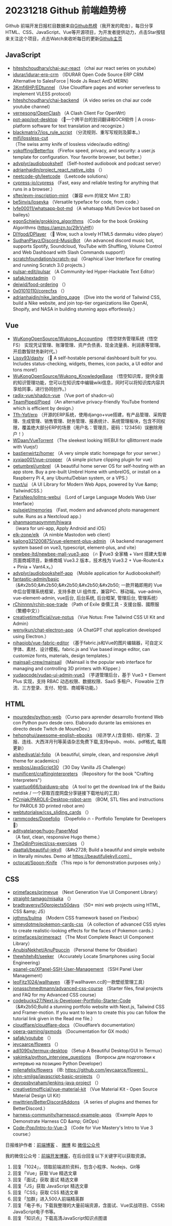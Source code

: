 # 20231218 Github 前端趋势榜

Github 前端开发日报栏目数据来自[Github热榜](https://github.qdkfweb.cn/)（我开发的爬虫），每日分享HTML、CSS、JavaScript、Vue等开源项目，为开发者提供动力，点击Star按钮来关注这个项目，点击Watch来收听每日的更新[Github主页](https://github.com/kujian/githubTrending)
## JavaScript

* [hiteshchoudhary/chai-aur-react](https://link.qdkfweb.cn/?target=https%3A%2F%2Fgithub.com%2Fhiteshchoudhary%2Fchai-aur-react) （chai aur react series on youtube）
* [idurar/idurar-erp-crm](https://link.qdkfweb.cn/?target=https%3A%2F%2Fgithub.com%2Fidurar%2Fidurar-erp-crm) （IDURAR Open Code Source ERP CRM Alternative to SalesForce | Node Js React AntD MERN）
* [3Kmfi6HP/EDtunnel](https://link.qdkfweb.cn/?target=https%3A%2F%2Fgithub.com%2F3Kmfi6HP%2FEDtunnel) （Use Cloudflare pages and worker serverless to implement VLESS protocol）
* [hiteshchoudhary/chai-backend](https://link.qdkfweb.cn/?target=https%3A%2F%2Fgithub.com%2Fhiteshchoudhary%2Fchai-backend) （A video series on chai aur code youtube channel）
* [vernesong/OpenClash](https://link.qdkfweb.cn/?target=https%3A%2F%2Fgithub.com%2Fvernesong%2FOpenClash) （A Clash Client For OpenWrt）
* [pot-app/pot-desktop](https://link.qdkfweb.cn/?target=https%3A%2F%2Fgithub.com%2Fpot-app%2Fpot-desktop) （&#x1f308;一个跨平台的划词翻译和OCR软件 | A cross-platform software for text translation and recognize.）
* [blackmatrix7/ios_rule_script](https://link.qdkfweb.cn/?target=https%3A%2F%2Fgithub.com%2Fblackmatrix7%2Fios_rule_script) （分流规则、重写写规则及脚本。）
* [mifi/lossless-cut](https://link.qdkfweb.cn/?target=https%3A%2F%2Fgithub.com%2Fmifi%2Flossless-cut) （The swiss army knife of lossless video/audio editing）
* [yokoffing/Betterfox](https://link.qdkfweb.cn/?target=https%3A%2F%2Fgithub.com%2Fyokoffing%2FBetterfox) （Firefox speed, privacy, and security: a user.js template for configuration. Your favorite browser, but better.）
* [advplyr/audiobookshelf](https://link.qdkfweb.cn/?target=https%3A%2F%2Fgithub.com%2Fadvplyr%2Faudiobookshelf) （Self-hosted audiobook and podcast server）
* [adrianhajdin/project_react_native_jobs](https://link.qdkfweb.cn/?target=https%3A%2F%2Fgithub.com%2Fadrianhajdin%2Fproject_react_native_jobs) （）
* [neetcode-gh/leetcode](https://link.qdkfweb.cn/?target=https%3A%2F%2Fgithub.com%2Fneetcode-gh%2Fleetcode) （Leetcode solutions）
* [cypress-io/cypress](https://link.qdkfweb.cn/?target=https%3A%2F%2Fgithub.com%2Fcypress-io%2Fcypress) （Fast, easy and reliable testing for anything that runs in a browser.）
* [sfter/evm-inscription-mint](https://link.qdkfweb.cn/?target=https%3A%2F%2Fgithub.com%2Fsfter%2Fevm-inscription-mint) （兼容 evm 的铭文 Mint 工具）
* [be5invis/Iosevka](https://link.qdkfweb.cn/?target=https%3A%2F%2Fgithub.com%2Fbe5invis%2FIosevka) （Versatile typeface for code, from code.）
* [lyfe00011/whatsapp-bot-md](https://link.qdkfweb.cn/?target=https%3A%2F%2Fgithub.com%2Flyfe00011%2Fwhatsapp-bot-md) （A whatsapp Multi Device bot based on baileys）
* [egonSchiele/grokking_algorithms](https://link.qdkfweb.cn/?target=https%3A%2F%2Fgithub.com%2FegonSchiele%2Fgrokking_algorithms) （Code for the book Grokking Algorithms (https://amzn.to/29rVyHf)）
* [DIYgod/DPlayer](https://link.qdkfweb.cn/?target=https%3A%2F%2Fgithub.com%2FDIYgod%2FDPlayer) （&#x1f36d; Wow, such a lovely HTML5 danmaku video player）
* [SudhanPlayz/Discord-MusicBot](https://link.qdkfweb.cn/?target=https%3A%2F%2Fgithub.com%2FSudhanPlayz%2FDiscord-MusicBot) （An advanced discord music bot, supports Spotify, Soundcloud, YouTube with Shuffling, Volume Control and Web Dashboard with Slash Commands support!）
* [scratchfoundation/scratch-gui](https://link.qdkfweb.cn/?target=https%3A%2F%2Fgithub.com%2Fscratchfoundation%2Fscratch-gui) （Graphical User Interface for creating and running Scratch 3.0 projects.）
* [pulsar-edit/pulsar](https://link.qdkfweb.cn/?target=https%3A%2F%2Fgithub.com%2Fpulsar-edit%2Fpulsar) （A Community-led Hyper-Hackable Text Editor）
* [safak/nextadmin](https://link.qdkfweb.cn/?target=https%3A%2F%2Fgithub.com%2Fsafak%2Fnextadmin) （）
* [dejwid/food-ordering](https://link.qdkfweb.cn/?target=https%3A%2F%2Fgithub.com%2Fdejwid%2Ffood-ordering) （）
* [0x01010110/corecfxs](https://link.qdkfweb.cn/?target=https%3A%2F%2Fgithub.com%2F0x01010110%2Fcorecfxs) （）
* [adrianhajdin/nike_landing_page](https://link.qdkfweb.cn/?target=https%3A%2F%2Fgithub.com%2Fadrianhajdin%2Fnike_landing_page) （Dive into the world of Tailwind CSS, build a Nike website, and join top-tier organizations like OpenAI, Shopify, and NASA in building stunning apps effortlessly.）

## Vue

* [WuKongOpenSource/Wukong_Accounting](https://link.qdkfweb.cn/?target=https%3A%2F%2Fgithub.com%2FWuKongOpenSource%2FWukong_Accounting) （悟空财务管理系统（悟空FS） 实现凭证管理、账簿管理、资产负债表、现金流量表、利润表等管理。开启数智财务新时代。）
* [Lissy93/dashy](https://link.qdkfweb.cn/?target=https%3A%2F%2Fgithub.com%2FLissy93%2Fdashy) （&#x1f680; A self-hostable personal dashboard built for you. Includes status-checking, widgets, themes, icon packs, a UI editor and tons more!）
* [WuKongOpenSource/Wukong_KnowledgeBase](https://link.qdkfweb.cn/?target=https%3A%2F%2Fgithub.com%2FWuKongOpenSource%2FWukong_KnowledgeBase) （悟空知识库，提供全面的知识管理功能，您可以在知识库中编辑wiki信息，同时可以将知识库内容共享给同事，进行协同创作。）
* [radix-vue/shadcn-vue](https://link.qdkfweb.cn/?target=https%3A%2F%2Fgithub.com%2Fradix-vue%2Fshadcn-vue) （Vue port of shadcn-ui）
* [TeamPiped/Piped](https://link.qdkfweb.cn/?target=https%3A%2F%2Fgithub.com%2FTeamPiped%2FPiped) （An alternative privacy-friendly YouTube frontend which is efficient by design.）
* [Tfh-Yqf/erp](https://link.qdkfweb.cn/?target=https%3A%2F%2Fgithub.com%2FTfh-Yqf%2Ferp) （开源的ERP系统，使用django+vue搭建，有产品管理、采购管理、生成管理、销售管理、财务管理、报表统计、系统管理板块，包含不同权限，覆盖绝大部分ERP的场景（用户名：管理员，密码：123456）误删除用户！）
* [WDaan/VueTorrent](https://link.qdkfweb.cn/?target=https%3A%2F%2Fgithub.com%2FWDaan%2FVueTorrent) （The sleekest looking WEBUI for qBittorrent made with Vuejs!）
* [bastienwirtz/homer](https://link.qdkfweb.cn/?target=https%3A%2F%2Fgithub.com%2Fbastienwirtz%2Fhomer) （A very simple static homepage for your server.）
* [xyxiao001/vue-cropper](https://link.qdkfweb.cn/?target=https%3A%2F%2Fgithub.com%2Fxyxiao001%2Fvue-cropper) （A simple picture clipping plugin for vue）
* [getumbrel/umbrel](https://link.qdkfweb.cn/?target=https%3A%2F%2Fgithub.com%2Fgetumbrel%2Fumbrel) （A beautiful home server OS for self-hosting with an app store. Buy a pre-built Umbrel Home with umbrelOS, or install on a Raspberry Pi 4, any Ubuntu/Debian system, or a VPS.）
* [nuxt/ui](https://link.qdkfweb.cn/?target=https%3A%2F%2Fgithub.com%2Fnuxt%2Fui) （A UI Library for Modern Web Apps, powered by Vue &amp;amp; TailwindCSS.）
* [ParisNeo/lollms-webui](https://link.qdkfweb.cn/?target=https%3A%2F%2Fgithub.com%2FParisNeo%2Flollms-webui) （Lord of Large Language Models Web User Interface）
* [pulsejet/memories](https://link.qdkfweb.cn/?target=https%3A%2F%2Fgithub.com%2Fpulsejet%2Fmemories) （Fast, modern and advanced photo management suite. Runs as a Nextcloud app.）
* [shanmaomaoymmm/hiwara](https://link.qdkfweb.cn/?target=https%3A%2F%2Fgithub.com%2Fshanmaomaoymmm%2Fhiwara) （iwara for uni-app, Apply Android and iOS）
* [elk-zone/elk](https://link.qdkfweb.cn/?target=https%3A%2F%2Fgithub.com%2Felk-zone%2Felk) （A nimble Mastodon web client）
* [kailong321200875/vue-element-plus-admin](https://link.qdkfweb.cn/?target=https%3A%2F%2Fgithub.com%2Fkailong321200875%2Fvue-element-plus-admin) （A backend management system based on vue3, typescript, element-plus, and vite）
* [newbee-ltd/newbee-mall-vue3-app](https://link.qdkfweb.cn/?target=https%3A%2F%2Fgithub.com%2Fnewbee-ltd%2Fnewbee-mall-vue3-app) （&#x1f525; &#x1f389;Vue3 全家桶 + Vant 搭建大型单页面商城项目，新蜂商城 Vue3.2 版本，技术栈为 Vue3.2 + Vue-Router4.x + Pinia + Vant4.x。）
* [advplyr/audiobookshelf-app](https://link.qdkfweb.cn/?target=https%3A%2F%2Fgithub.com%2Fadvplyr%2Faudiobookshelf-app) （Mobile application for Audiobookshelf）
* [fantastic-admin/basic](https://link.qdkfweb.cn/?target=https%3A%2F%2Fgithub.com%2Ffantastic-admin%2Fbasic) （&amp;#x2b50;&amp;#x2b50;&amp;#x2b50;&amp;#x2b50;&amp;#x2b50; 一款开箱即用的 Vue 中后台管理系统框架，支持多款 UI 组件库，兼容PC、移动端。vue-admin, vue-element-admin, vue后台, 后台系统, 后台框架, 管理后台, 管理系统）
* [rChinnnn/rchin-poe-trade](https://link.qdkfweb.cn/?target=https%3A%2F%2Fgithub.com%2FrChinnnn%2Frchin-poe-trade) （Path of Exile 查價工具 - 支援台服、國際服（繁體中文））
* [creativetimofficial/vue-notus](https://link.qdkfweb.cn/?target=https%3A%2F%2Fgithub.com%2Fcreativetimofficial%2Fvue-notus) （Vue Notus: Free Tailwind CSS UI Kit and Admin）
* [wenyikun/chat-electron-app](https://link.qdkfweb.cn/?target=https%3A%2F%2Fgithub.com%2Fwenyikun%2Fchat-electron-app) （A ChatGPT chat application developed using Electron.）
* [nihaojob/vue-fabric-editor](https://link.qdkfweb.cn/?target=https%3A%2F%2Fgithub.com%2Fnihaojob%2Fvue-fabric-editor) （基于fabric.js和Vue的图片编辑器，可自定义字体、素材、设计模板。fabric.js and Vue based image editor, can customize fonts, materials, design templates.）
* [mainsail-crew/mainsail](https://link.qdkfweb.cn/?target=https%3A%2F%2Fgithub.com%2Fmainsail-crew%2Fmainsail) （Mainsail is the popular web interface for managing and controlling 3D printers with Klipper.）
* [yudaocode/yudao-ui-admin-vue3](https://link.qdkfweb.cn/?target=https%3A%2F%2Fgithub.com%2Fyudaocode%2Fyudao-ui-admin-vue3) （芋道管理后台，基于 Vue3 + Element Plus 实现，支持 RBAC 动态权限、数据权限、SaaS 多租户、Flowable 工作流、三方登录、支付、短信、商城等功能。）

## HTML

* [mouredev/python-web](https://link.qdkfweb.cn/?target=https%3A%2F%2Fgithub.com%2Fmouredev%2Fpython-web) （Curso para aprender desarrollo frontend Web con Python puro desde cero. Elaborado durante las emisiones en directo desde Twitch de MoureDev.）
* [hehonghui/awesome-english-ebooks](https://link.qdkfweb.cn/?target=https%3A%2F%2Fgithub.com%2Fhehonghui%2Fawesome-english-ebooks) （经济学人(含音频)、纽约客、卫报、连线、大西洋月刊等英语杂志免费下载,支持epub、mobi、pdf格式, 每周更新）
* [alshedivat/al-folio](https://link.qdkfweb.cn/?target=https%3A%2F%2Fgithub.com%2Falshedivat%2Fal-folio) （A beautiful, simple, clean, and responsive Jekyll theme for academics）
* [wesbos/JavaScript30](https://link.qdkfweb.cn/?target=https%3A%2F%2Fgithub.com%2Fwesbos%2FJavaScript30) （30 Day Vanilla JS Challenge）
* [munificent/craftinginterpreters](https://link.qdkfweb.cn/?target=https%3A%2F%2Fgithub.com%2Fmunificent%2Fcraftinginterpreters) （Repository for the book &quot;Crafting Interpreters&quot;）
* [yuantuo666/baiduwp-php](https://link.qdkfweb.cn/?target=https%3A%2F%2Fgithub.com%2Fyuantuo666%2Fbaiduwp-php) （A tool to get the download link of the Baidu netdisk / 一个获取百度网盘分享链接下载地址的工具）
* [PCrnjak/PAROL6-Desktop-robot-arm](https://link.qdkfweb.cn/?target=https%3A%2F%2Fgithub.com%2FPCrnjak%2FPAROL6-Desktop-robot-arm) （BOM, STL files and instructions for PAROL6 3D printed robot arm）
* [webtutorialsw/css_sliding_cards](https://link.qdkfweb.cn/?target=https%3A%2F%2Fgithub.com%2Fwebtutorialsw%2Fcss_sliding_cards) （）
* [rammcodes/Dopefolio](https://link.qdkfweb.cn/?target=https%3A%2F%2Fgithub.com%2Frammcodes%2FDopefolio) （Dopefolio &#x1f525; - Portfolio Template for Developers &#x1f680;）
* [adityatelange/hugo-PaperMod](https://link.qdkfweb.cn/?target=https%3A%2F%2Fgithub.com%2Fadityatelange%2Fhugo-PaperMod) （A fast, clean, responsive Hugo theme.）
* [TheOdinProject/css-exercises](https://link.qdkfweb.cn/?target=https%3A%2F%2Fgithub.com%2FTheOdinProject%2Fcss-exercises) （）
* [daattali/beautiful-jekyll](https://link.qdkfweb.cn/?target=https%3A%2F%2Fgithub.com%2Fdaattali%2Fbeautiful-jekyll) （&amp;#x2728; Build a beautiful and simple website in literally minutes. Demo at https://beautifuljekyll.com）
* [octocat/Spoon-Knife](https://link.qdkfweb.cn/?target=https%3A%2F%2Fgithub.com%2Foctocat%2FSpoon-Knife) （This repo is for demonstration purposes only.）

## CSS

* [primefaces/primevue](https://link.qdkfweb.cn/?target=https%3A%2F%2Fgithub.com%2Fprimefaces%2Fprimevue) （Next Generation Vue UI Component Library）
* [straight-tamago/misaka](https://link.qdkfweb.cn/?target=https%3A%2F%2Fgithub.com%2Fstraight-tamago%2Fmisaka) （）
* [bradtraversy/50projects50days](https://link.qdkfweb.cn/?target=https%3A%2F%2Fgithub.com%2Fbradtraversy%2F50projects50days) （50+ mini web projects using HTML, CSS &amp;amp; JS）
* [jgthms/bulma](https://link.qdkfweb.cn/?target=https%3A%2F%2Fgithub.com%2Fjgthms%2Fbulma) （Modern CSS framework based on Flexbox）
* [simeydotme/pokemon-cards-css](https://link.qdkfweb.cn/?target=https%3A%2F%2Fgithub.com%2Fsimeydotme%2Fpokemon-cards-css) （A collection of advanced CSS styles to create realistic-looking effects for the faces of Pokemon cards.）
* [primefaces/primereact](https://link.qdkfweb.cn/?target=https%3A%2F%2Fgithub.com%2Fprimefaces%2Fprimereact) （The Most Complete React UI Component Library）
* [AnubisNekhet/AnuPpuccin](https://link.qdkfweb.cn/?target=https%3A%2F%2Fgithub.com%2FAnubisNekhet%2FAnuPpuccin) （Personal theme for Obsidian）
* [thewhiteh4t/seeker](https://link.qdkfweb.cn/?target=https%3A%2F%2Fgithub.com%2Fthewhiteh4t%2Fseeker) （Accurately Locate Smartphones using Social Engineering）
* [xpanel-cp/XPanel-SSH-User-Management](https://link.qdkfweb.cn/?target=https%3A%2F%2Fgithub.com%2Fxpanel-cp%2FXPanel-SSH-User-Management) （SSH Panel User Management）
* [leoFitz1024/wallhaven](https://link.qdkfweb.cn/?target=https%3A%2F%2Fgithub.com%2FleoFitz1024%2Fwallhaven) （基于wallhaven.cc的一款壁纸管理工具）
* [jonasschmedtmann/advanced-css-course](https://link.qdkfweb.cn/?target=https%3A%2F%2Fgithub.com%2Fjonasschmedtmann%2Fadvanced-css-course) （Starter files, final projects and FAQ for my Advanced CSS course）
* [codebucks27/Next.js-Developer-Portfolio-Starter-Code](https://link.qdkfweb.cn/?target=https%3A%2F%2Fgithub.com%2Fcodebucks27%2FNext.js-Developer-Portfolio-Starter-Code) （&amp;#x2b50;Build a stunning portfolio website with Next.js, Tailwind CSS and Framer-motion. If you want to learn to create this you can follow the tutorial link given in the Read me file.）
* [cloudflare/cloudflare-docs](https://link.qdkfweb.cn/?target=https%3A%2F%2Fgithub.com%2Fcloudflare%2Fcloudflare-docs) （Cloudflare&rsquo;s documentation）
* [opera-gaming/gxmods](https://link.qdkfweb.cn/?target=https%3A%2F%2Fgithub.com%2Fopera-gaming%2Fgxmods) （Documentation for GX mods）
* [safak/youtube](https://link.qdkfweb.cn/?target=https%3A%2F%2Fgithub.com%2Fsafak%2Fyoutube) （）
* [jeycaarce/flowers](https://link.qdkfweb.cn/?target=https%3A%2F%2Fgithub.com%2Fjeycaarce%2Fflowers) （）
* [adi1090x/termux-desktop](https://link.qdkfweb.cn/?target=https%3A%2F%2Fgithub.com%2Fadi1090x%2Ftermux-desktop) （Setup A Beautiful Desktop/GUI In Termux）
* [yakimka/python_interview_questions](https://link.qdkfweb.cn/?target=https%3A%2F%2Fgithub.com%2Fyakimka%2Fpython_interview_questions) （Вопросы для подготовки к интервью на позицию Python Developer）
* [milenafelix/flowers](https://link.qdkfweb.cn/?target=https%3A%2F%2Fgithub.com%2Fmilenafelix%2Fflowers) （IB: https://github.com/jeycaarce/flowers）
* [john-smilga/javascript-basic-projects](https://link.qdkfweb.cn/?target=https%3A%2F%2Fgithub.com%2Fjohn-smilga%2Fjavascript-basic-projects) （）
* [devopsbyraham/jenkins-java-project](https://link.qdkfweb.cn/?target=https%3A%2F%2Fgithub.com%2Fdevopsbyraham%2Fjenkins-java-project) （）
* [creativetimofficial/vue-material-kit](https://link.qdkfweb.cn/?target=https%3A%2F%2Fgithub.com%2Fcreativetimofficial%2Fvue-material-kit) （Vue Material Kit - Open Source Material Design UI Kit）
* [mwittrien/BetterDiscordAddons](https://link.qdkfweb.cn/?target=https%3A%2F%2Fgithub.com%2Fmwittrien%2FBetterDiscordAddons) （A series of plugins and themes for BetterDiscord.）
* [harness-community/harnesscd-example-apps](https://link.qdkfweb.cn/?target=https%3A%2F%2Fgithub.com%2Fharness-community%2Fharnesscd-example-apps) （Example Apps to Demonstrate Harness CD &amp;amp; GitOps）
* [Code-Pop/Intro-to-Vue-3](https://link.qdkfweb.cn/?target=https%3A%2F%2Fgithub.com%2FCode-Pop%2FIntro-to-Vue-3) （Code for Vue Mastery's Intro to Vue 3 course:）


日报维护作者：[前端博客](https://qdkfweb.cn/) 、 [微博](http://weibo.com/kujian) 和 [微信公众号](https://open.weixin.qq.com/qr/code?username=caibaojian_com)

我的微信公众号：[前端开发博客](https://open.weixin.qq.com/qr/code?username=caibaojian_com)，在后台回复以下关键字可以获取资源。

1. 回复「1024」，领取前端进阶资料，包含小程序、Nodejs、Git等
2. 回复「Vue」获取 Vue 精选文章
3. 回复「面试」获取 面试 精选文章
4. 回复「JS」获取 JavaScript 精选文章
5. 回复「CSS」获取 CSS 精选文章
6. 回复「加群」进入500人前端精英群
7. 回复「电子书」下载我整理的大量前端资源，含面试、Vue实战项目、CSS和JavaScript电子书等。
8. 回复「知识点」下载高清JavaScript知识点图谱